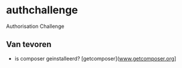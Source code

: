 # authchallenge
Authorisation Challenge

## Van tevoren
- is composer geinstalleerd?  [getcomposer](www.getcomposer.org]
